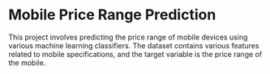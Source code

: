 # Mobile Price Range Prediction

This project involves predicting the price range of mobile devices using various machine learning classifiers. The dataset contains various features related to mobile specifications, and the target variable is the price range of the mobile.

